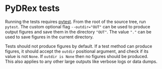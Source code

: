 # PyDRex tests

Running the tests requires [pytest](https://docs.pytest.org).
From the root of the source tree, run `pytest`.
The custom optional flag `--outdir="OUT"` can be used
to produce output figures and save them in the directory `"OUT"`.
The value `"."` can be used to save figures in the current directory.

Tests should not produce figures by default.
If a test method can produce figures, it should accept the `outdir`
positional argument, and check if its value is not `None`.
If `outdir is None` then no figures should be produced.
This also applies to any other large outputs like verbose logs or data dumps.
